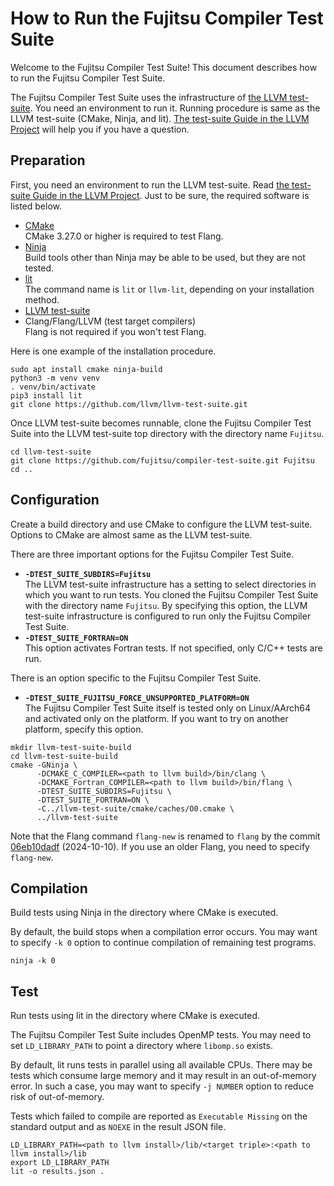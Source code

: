 How to Run the Fujitsu Compiler Test Suite
==========================================

Welcome to the Fujitsu Compiler Test Suite! This document describes how to run the Fujitsu Compiler Test Suite.

The Fujitsu Compiler Test Suite uses the infrastructure of [the LLVM test-suite](https://github.com/llvm/llvm-test-suite/). You need an environment to run it. Running procedure is same as the LLVM test-suite (CMake, Ninja, and lit). [The test-suite Guide in the LLVM Project](https://llvm.org/docs/TestSuiteGuide.html) will help you if you have a question.

Preparation
-----------

First, you need an environment to run the LLVM test-suite. Read [the test-suite Guide in the LLVM Project](https://llvm.org/docs/TestSuiteGuide.html). Just to be sure, the required software is listed below.

- [CMake](https://cmake.org/)  
  CMake 3.27.0 or higher is required to test Flang.
- [Ninja](https://ninja-build.org/)  
  Build tools other than Ninja may be able to be used, but they are not tested.
- [lit](https://llvm.org/docs/CommandGuide/lit.html)  
  The command name is `lit` or `llvm-lit`, depending on your installation method.
- [LLVM test-suite](https://github.com/llvm/llvm-test-suite/)
- Clang/Flang/LLVM (test target compilers)  
  Flang is not required if you won't test Flang.

Here is one example of the installation procedure.

```shell
sudo apt install cmake ninja-build
python3 -m venv venv
. venv/bin/activate
pip3 install lit
git clone https://github.com/llvm/llvm-test-suite.git
```

Once LLVM test-suite becomes runnable, clone the Fujitsu Compiler Test Suite into the LLVM test-suite top directory with the directory name `Fujitsu`.

```shell
cd llvm-test-suite
git clone https://github.com/fujitsu/compiler-test-suite.git Fujitsu
cd ..
```

Configuration
-------------

Create a build directory and use CMake to configure the LLVM test-suite. Options to CMake are almost same as the LLVM test-suite.

There are three important options for the Fujitsu Compiler Test Suite.

- **`-DTEST_SUITE_SUBDIRS=Fujitsu`**  
  The LLVM test-suite infrastructure has a setting to select directories in which you want to run tests. You cloned the Fujitsu Compiler Test Suite with the directory name `Fujitsu`. By specifying this option, the LLVM test-suite infrastructure is configured to run only the Fujitsu Compiler Test Suite.
- **`-DTEST_SUITE_FORTRAN=ON`**  
  This option activates Fortran tests. If not specified, only C/C++ tests are run.

There is an option specific to the Fujitsu Compiler Test Suite.

- **`-DTEST_SUITE_FUJITSU_FORCE_UNSUPPORTED_PLATFORM=ON`**  
  The Fujitsu Compiler Test Suite itself is tested only on Linux/AArch64 and activated only on the platform. If you want to try on another platform, specify this option.

```shell
mkdir llvm-test-suite-build
cd llvm-test-suite-build
cmake -GNinja \
      -DCMAKE_C_COMPILER=<path to llvm build>/bin/clang \
      -DCMAKE_Fortran_COMPILER=<path to llvm build>/bin/flang \
      -DTEST_SUITE_SUBDIRS=Fujitsu \
      -DTEST_SUITE_FORTRAN=ON \
      -C../llvm-test-suite/cmake/caches/O0.cmake \
      ../llvm-test-suite
```

Note that the Flang command `flang-new` is renamed to `flang` by the commit [06eb10dadf](https://github.com/llvm/llvm-project/commit/06eb10dadfaeaadc5d0d95d38bea4bfb5253e077) (2024-10-10). If you use an older Flang, you need to specify `flang-new`.

Compilation
-----------

Build tests using Ninja in the directory where CMake is executed.

By default, the build stops when a compilation error occurs. You may want to specify `-k 0` option to continue compilation of remaining test programs.

```shell
ninja -k 0
```

Test
----

Run tests using lit in the directory where CMake is executed.

The Fujitsu Compiler Test Suite includes OpenMP tests. You may need to set `LD_LIBRARY_PATH` to point a directory where `libomp.so` exists.

By default, lit runs tests in parallel using all available CPUs. There may be tests which consume large memory and it may result in an out-of-memory error. In such a case, you may want to specify `-j NUMBER` option to reduce risk of out-of-memory.

Tests which failed to compile are reported as `Executable Missing` on the standard output and as `NOEXE` in the result JSON file.

```shell
LD_LIBRARY_PATH=<path to llvm install>/lib/<target triple>:<path to llvm install>/lib
export LD_LIBRARY_PATH
lit -o results.json .
```
